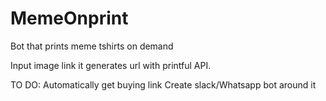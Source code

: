 # MemeOnprint
Bot that prints meme tshirts on demand

Input image link it generates url with printful API.

TO DO:
Automatically get buying link
Create slack/Whatsapp bot around it
